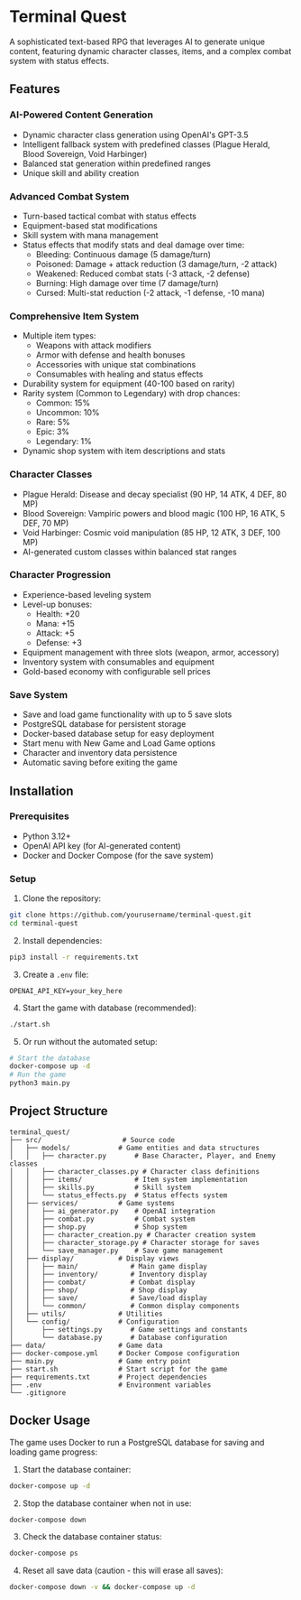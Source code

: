 # Terminal Quest

A sophisticated text-based RPG that leverages AI to generate unique content, featuring dynamic character classes, items, and a complex combat system with status effects.

## Features

### AI-Powered Content Generation

- Dynamic character class generation using OpenAI's GPT-3.5
- Intelligent fallback system with predefined classes (Plague Herald, Blood Sovereign, Void Harbinger)
- Balanced stat generation within predefined ranges
- Unique skill and ability creation

### Advanced Combat System

- Turn-based tactical combat with status effects
- Equipment-based stat modifications
- Skill system with mana management
- Status effects that modify stats and deal damage over time:
  - Bleeding: Continuous damage (5 damage/turn)
  - Poisoned: Damage + attack reduction (3 damage/turn, -2 attack)
  - Weakened: Reduced combat stats (-3 attack, -2 defense)
  - Burning: High damage over time (7 damage/turn)
  - Cursed: Multi-stat reduction (-2 attack, -1 defense, -10 mana)

### Comprehensive Item System

- Multiple item types:
  - Weapons with attack modifiers
  - Armor with defense and health bonuses
  - Accessories with unique stat combinations
  - Consumables with healing and status effects
- Durability system for equipment (40-100 based on rarity)
- Rarity system (Common to Legendary) with drop chances:
  - Common: 15%
  - Uncommon: 10%
  - Rare: 5%
  - Epic: 3%
  - Legendary: 1%
- Dynamic shop system with item descriptions and stats

### Character Classes

- Plague Herald: Disease and decay specialist (90 HP, 14 ATK, 4 DEF, 80 MP)
- Blood Sovereign: Vampiric powers and blood magic (100 HP, 16 ATK, 5 DEF, 70 MP)
- Void Harbinger: Cosmic void manipulation (85 HP, 12 ATK, 3 DEF, 100 MP)
- AI-generated custom classes within balanced stat ranges

### Character Progression

- Experience-based leveling system
- Level-up bonuses:
  - Health: +20
  - Mana: +15
  - Attack: +5
  - Defense: +3
- Equipment management with three slots (weapon, armor, accessory)
- Inventory system with consumables and equipment
- Gold-based economy with configurable sell prices

### Save System

- Save and load game functionality with up to 5 save slots
- PostgreSQL database for persistent storage
- Docker-based database setup for easy deployment
- Start menu with New Game and Load Game options
- Character and inventory data persistence
- Automatic saving before exiting the game

## Installation

### Prerequisites

- Python 3.12+
- OpenAI API key (for AI-generated content)
- Docker and Docker Compose (for the save system)

### Setup

1. Clone the repository:

```bash
git clone https://github.com/yourusername/terminal-quest.git
cd terminal-quest
```

2. Install dependencies:

```bash
pip3 install -r requirements.txt
```

3. Create a `.env` file:

```env
OPENAI_API_KEY=your_key_here
```

4. Start the game with database (recommended):

```bash
./start.sh
```

5. Or run without the automated setup:

```bash
# Start the database
docker-compose up -d
# Run the game
python3 main.py
```

## Project Structure

```
terminal_quest/
├── src/                    # Source code
│   ├── models/            # Game entities and data structures
│   │   ├── character.py       # Base Character, Player, and Enemy classes
│   │   ├── character_classes.py # Character class definitions
│   │   ├── items/             # Item system implementation
│   │   ├── skills.py          # Skill system
│   │   └── status_effects.py  # Status effects system
│   ├── services/          # Game systems
│   │   ├── ai_generator.py    # OpenAI integration
│   │   ├── combat.py          # Combat system
│   │   ├── shop.py            # Shop system
│   │   ├── character_creation.py # Character creation system
│   │   ├── character_storage.py # Character storage for saves
│   │   └── save_manager.py    # Save game management
│   ├── display/           # Display views
│   │   ├── main/             # Main game display
│   │   ├── inventory/        # Inventory display
│   │   ├── combat/           # Combat display
│   │   ├── shop/             # Shop display
│   │   ├── save/             # Save/load display
│   │   └── common/           # Common display components
│   ├── utils/             # Utilities
│   └── config/            # Configuration
│       ├── settings.py       # Game settings and constants
│       └── database.py       # Database configuration
├── data/                  # Game data
├── docker-compose.yml     # Docker Compose configuration
├── main.py                # Game entry point
├── start.sh               # Start script for the game
├── requirements.txt       # Project dependencies
├── .env                   # Environment variables
└── .gitignore
```

## Docker Usage

The game uses Docker to run a PostgreSQL database for saving and loading game progress:

1. Start the database container:

```bash
docker-compose up -d
```

2. Stop the database container when not in use:

```bash
docker-compose down
```

3. Check the database container status:

```bash
docker-compose ps
```

4. Reset all save data (caution - this will erase all saves):

```bash
docker-compose down -v && docker-compose up -d
```
